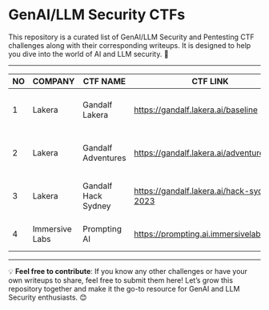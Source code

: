 # GenAI/LLM Security CTFs

This repository is a curated list of GenAI/LLM Security and Pentesting CTF challenges along with their corresponding writeups. It is designed to help you dive into the world of AI and LLM security. 🚀

---



| **NO** | **COMPANY**    | **CTF NAME**        | **CTF LINK**                               | **WRITEUP LINK**                                                                                                 |
|--------|----------------|---------------------|--------------------------------------------|------------------------------------------------------------------------------------------------------------------|
| 1      | Lakera         | Gandalf Lakera      | https://gandalf.lakera.ai/baseline         | https://akyuksel.medium.com/defeating-ai-a-detailed-security-testing-adventure-with-gandalf-ai-579ff22abdc7      |
| 2      | Lakera         | Gandalf Adventures  | https://gandalf.lakera.ai/adventure-1      | https://akyuksel.medium.com/a-detailed-security-testing-adventure-with-gandalf-lakera-ai-adventures-fae87d55126f |
| 3      | Lakera         | Gandalf Hack Sydney | https://gandalf.lakera.ai/hack-sydney-2023 | https://akyuksel.medium.com/security-testing-adventure-with-lakera-gandalf-ai-hack-sydney-38c25bef7787           |
| 4      | Immersive Labs | Prompting AI        | https://prompting.ai.immersivelabs.com/    | https://akyuksel.medium.com/security-testing-adventure-with-immersivelabs-ai-2ad479fb63aa                        |


---

💡 **Feel free to contribute**: If you know any other challenges or have your own writeups to share, feel free to submit them here! Let’s grow this repository together and make it the go-to resource for GenAI and LLM Security enthusiasts. 😊
